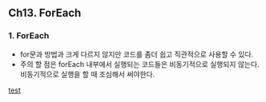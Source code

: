 ## Ch13. ForEach 

### 1. ForEach 
- for문과 방법과 크게 다르지 않지만 코드를 좀더 쉽고 직관적으로 사용할 수 있다.
- 주의 할 점은 forEach 내부에서 실행되는 코드들은 비동기적으로 실행되지 않는다. 
  비동기적으로 실행을 할 때 조심해서 써야한다.

[test](./index.js)